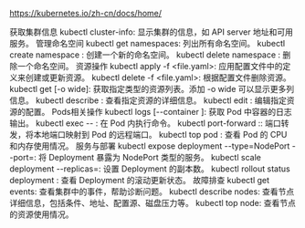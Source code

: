 https://kubernetes.io/zh-cn/docs/home/


获取集群信息
kubectl cluster-info: 显示集群的信息，如 API server 地址和可用服务。
管理命名空间
kubectl get namespaces: 列出所有命名空间。
kubectl create namespace <namespace-name>: 创建一个新的命名空间。
kubectl delete namespace <namespace-name>: 删除一个命名空间。
资源操作
kubectl apply -f <file.yaml>: 应用配置文件中的定义来创建或更新资源。
kubectl delete -f <file.yaml>: 根据配置文件删除资源。
kubectl get <resource-type> [-o wide]: 获取指定类型的资源列表。添加 -o wide 可以显示更多列信息。
kubectl describe <resource-type> <resource-name>: 查看指定资源的详细信息。
kubectl edit <resource-type> <resource-name>: 编辑指定资源的配置。
Pods相关操作
kubectl logs <pod-name> [--container <container-name>]: 获取 Pod 中容器的日志输出。
kubectl exec <pod-name> -- <command>: 在 Pod 内执行命令。
kubectl port-forward <pod-name> <local-port>:<remote-port>: 端口转发，将本地端口映射到 Pod 的远程端口。
kubectl top pod <pod-name>: 查看 Pod 的 CPU 和内存使用情况。
服务与部署
kubectl expose deployment <deployment-name> --type=NodePort --port=<port>: 将 Deployment 暴露为 NodePort 类型的服务。
kubectl scale deployment <deployment-name> --replicas=<number>: 设置 Deployment 的副本数。
kubectl rollout status deployment <deployment-name>: 查看 Deployment 的滚动更新状态。
故障排查
kubectl get events: 查看集群中的事件，帮助诊断问题。
kubectl describe nodes: 查看节点详细信息，包括条件、地址、配置源、磁盘压力等。
kubectl top node: 查看节点的资源使用情况。




